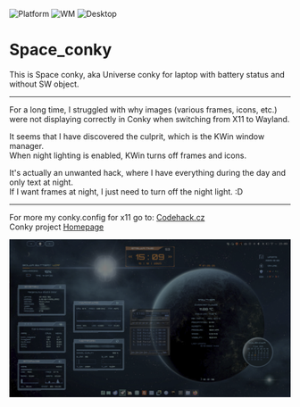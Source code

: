![Platform](https://img.shields.io/badge/platform-manjaro-green)
![WM](https://img.shields.io/badge/window%20manager-Wayland-blue)
![Desktop](https://img.shields.io/badge/desktop-KDE6-blueviolet)

# Space_conky
This is Space conky, aka Universe conky for laptop with battery status and without SW object.    
      
----       
      
For a long time, I struggled with why images (various frames, icons, etc.)      
were not displaying correctly in Conky when switching from X11 to Wayland.     
     
It seems that I have discovered the culprit, which is the KWin window manager.      
When night lighting is enabled, KWin turns off frames and icons.      
     
It's actually an unwanted hack, where I have everything during the day and only text at night.      
If I want frames at night, I just need to turn off the night light. :D      
     
----     

For more my conky.config for x11 go to: [Codehack.cz](https://codehack.cz/conky.html#gsc.tab=0)     
Conky project [Homepage](https://github.com/brndnmtthws/conky/wiki)       
     
<img src="/space/pictures/spy_ntb_final.png" alt="Screenshot_Space_conky_for_laptop" width="600">
